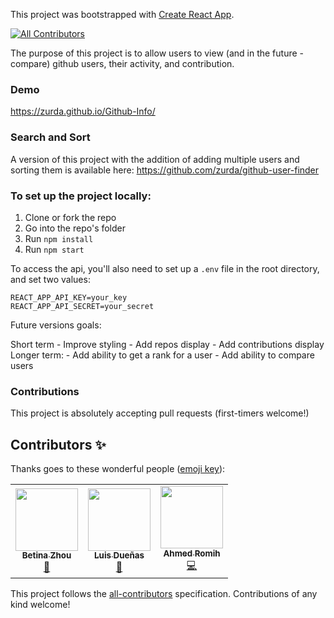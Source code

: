 This project was bootstrapped with [Create React App](https://github.com/facebookincubator/create-react-app).
<!-- ALL-CONTRIBUTORS-BADGE:START - Do not remove or modify this section -->
[![All Contributors](https://img.shields.io/badge/all_contributors-3-orange.svg?style=flat-square)](#contributors-)
<!-- ALL-CONTRIBUTORS-BADGE:END -->

The purpose of this project is to allow users to view (and in the future - compare) github users, their activity, and contribution. 

### Demo 

https://zurda.github.io/Github-Info/

### Search and Sort
 
A version of this project with the addition of adding multiple users and sorting them is available here: https://github.com/zurda/github-user-finder

### To set up the project locally: 

1. Clone or fork the repo 
2. Go into the repo's folder
3. Run `npm install`
4. Run `npm start`

To access the api, you'll also need to set up a `.env` file in the root directory, and set two values: 

```
REACT_APP_API_KEY=your_key
REACT_APP_API_SECRET=your_secret
```

Future versions goals: 

Short term
	- Improve styling
	- Add repos display
	- Add contributions display 
Longer term: 
	- Add ability to get a rank for a user 
	- Add ability to compare users 

### Contributions 

This project is absolutely accepting pull requests (first-timers welcome!)

## Contributors ✨

Thanks goes to these wonderful people ([emoji key](https://allcontributors.org/docs/en/emoji-key)):

<!-- ALL-CONTRIBUTORS-LIST:START - Do not remove or modify this section -->
<!-- prettier-ignore-start -->
<!-- markdownlint-disable -->
<table>
  <tr>
    <td align="center"><a href="https://github.com/zh-betina"><img src="https://avatars3.githubusercontent.com/u/62478957?v=4" width="100px;" alt=""/><br /><sub><b>Betina Zhou</b></sub></a><br /><a href="https://github.com/zurda/Github-Info/commits?author=zh-betina" title="Documentation">📖</a></td>
    <td align="center"><a href="https://github.com/luisduenas"><img src="https://avatars3.githubusercontent.com/u/16164843?v=4" width="100px;" alt=""/><br /><sub><b>Luis Dueñas</b></sub></a><br /><a href="https://github.com/zurda/Github-Info/issues?q=author%3Aluisduenas" title="Bug reports">🐛</a></td>
    <td align="center"><a href="https://github.com/decarbonite"><img src="https://avatars2.githubusercontent.com/u/34205725?v=4" width="100px;" alt=""/><br /><sub><b>Ahmed Romih</b></sub></a><br /><a href="https://github.com/zurda/Github-Info/commits?author=decarbonite" title="Code">💻</a></td>
  </tr>
</table>

<!-- markdownlint-enable -->
<!-- prettier-ignore-end -->
<!-- ALL-CONTRIBUTORS-LIST:END -->

This project follows the [all-contributors](https://github.com/all-contributors/all-contributors) specification. Contributions of any kind welcome!